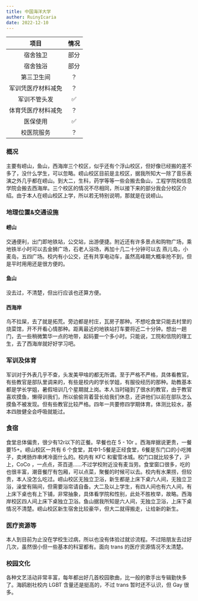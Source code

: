 ```yaml
---
title: 中国海洋大学
auther: RuinyIcaria
date: 2022-12-10
---
```


|项目|情况|
|:--:|:--:|
|宿舍独卫|部分|
|宿舍独浴|部分|
|第三卫生间|？|
|军训凭医疗材料减免|？|
|军训不管头发|✅|
|体育凭医疗材料减免|？|
|医保使用|✅|
|校医院服务|？|

### 概况

主要有崂山，鱼山，西海岸三个校区，似乎还有个浮山校区，但好像已经搬的差不多了，没什么学生，可以忽略。崂山校区目前是主校区，据我所知大一除了音乐表演之外几乎都在崂山。到大二，生科，药学等等一些会搬去鱼山，工程学院和信息学院会搬去西海岸。三个校区的情况不尽相同，所以接下来的部分我会分校区介绍。由于本人在崂山校区上学，所以若无特别说明，那就是在说崂山。

### 地理位置&交通设施

#### 崂山

交通便利，出门即地铁站，公交站，出游便捷。附近还有许多景点和购物广场，乘地铁半小时可以去金狮广场，石老人浴场，再加十几二十分钟可以去
燕儿岛，小麦岛，五四广场。校内有小公交，还有共享电动车，虽然高峰期大概率抢不到，但是平时用用还是很方便的。

#### 鱼山

没去过，不清楚，但出行应该也还算方便。

#### 西海岸

鸟不拉屎，去了就是拓荒。旁边都是村庄，瓦房子那种。不想吃食堂只能去村里的烧菜馆，开不开看心情那种。距离最近的地铁站打车要将近二十分钟。想出一趟门，去一些稍微繁华一点的地带，起码要一个多小时。只能说，工院和信院的理工生，去了西海岸就好好学习吧。

### 军训及体育

军训对于外表几乎不查，头发美甲啥的都无所谓。至于严格不严格，具体看教官。有些教官是部队里调来的，有些是校内的学长学姐，有服役经历的那种。助教基本都是学长学姐，暑假培训几个星期就上岗。本人当时碰到了很水的教官，由于教官喜欢摸鱼，懒得训我们，所以偷偷背着营长给我们休息，还讲他们以前在部队怎么摸鱼不被发现。但有些教官比较严格。四年一共要修四学期体育。体测比较水，基本四肢健全会呼吸就能过。

### 食宿

食堂总体偏贵，很少有12r以下的正餐。早餐也在 5 - 10r 。西海岸据说更贵，一餐要15+。崂山校区一共有 6 个食堂，其中1-5餐是正经食堂，6餐是东门口的小吃摊子，卖烤肠炸串烤冷面什么的。校内有 KFC 和蜜雪冰城。校门口就比较多了，沪上，CoCo ，一点点，茶百道……不过学校附近没有麦当劳。食堂窗口很多，吃的也很丰富，潮音餐厅有包厢，可以点菜，聚餐的时候可以去。校内有水果捞，但较贵，本人没怎么吃过。崂山校区无独立卫浴，新生都是上床下桌六人间，无独立卫浴，澡堂有隔间，但需要浴帘请自备。大二及以上学生，有四人间也有六人间，有上床下桌也有上下铺，非常抽象，具体看学院和性别，此处不胜枚举，故略。西海岸校区四人间上床下桌独立卫浴。鱼山据我所知是六人间，无独立卫浴，上床下桌情况不清楚。崂山校区新生宿舍比较豪华，但大二就得搬走，让给新的新生。

### 医疗资源等

本人到目前为止没在学校生过病，所以也没有体验过就诊流程。不过陪朋友去过好几次，虽然很小但一些基本的科室都有。面向 trans 的医疗资源情况不太清楚。

### 校园文化

各种文艺活动非常丰富，每年都出好几首校园歌曲，比一般的歌手出专辑勤快多了。海鸥剧社校内 LGBT 含量还是挺高的，不过 trans 暂时还不认识，但 Gay 很多。